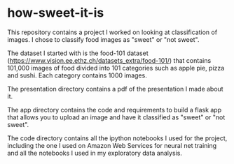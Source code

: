 # how-sweet-it-is

This repository contains a project I worked on looking at classification of images. I chose to classify food images as "sweet" or "not sweet".

The dataset I started with is the food-101 dataset (https://www.vision.ee.ethz.ch/datasets_extra/food-101/) that contains 101,000 images of food divided into 101 categories such as apple pie, pizza and sushi. Each category contains 1000 images. 

The presentation directory contains a pdf of the presentation I made about it.

The app directory contains the code and requirements to build a flask app that allows you to upload an image and have it classified as "sweet" or "not sweet".

The code directory contains all the ipython notebooks I used for the project, including the one I used on Amazon Web Services for neural net training and all the notebooks I used in my exploratory data analysis.

